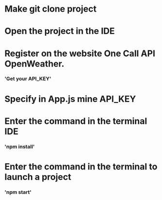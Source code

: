 # Make git clone project

# Open the project in the IDE

# Register on the website One Call API OpenWeather.

### 'Get your API_KEY'

# Specify in App.js mine API_KEY

# Enter the command in the terminal IDE

### 'npm install'

# Enter the command in the terminal to launch a project 

### 'npm start'








